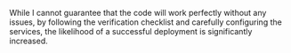 While I cannot guarantee that the code will work perfectly without any issues, by following the verification checklist and carefully configuring the services, the likelihood of a successful deployment is significantly increased.
